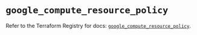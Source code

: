 # `google_compute_resource_policy`

Refer to the Terraform Registry for docs: [`google_compute_resource_policy`](https://registry.terraform.io/providers/hashicorp/google/5.30.0/docs/resources/compute_resource_policy).
